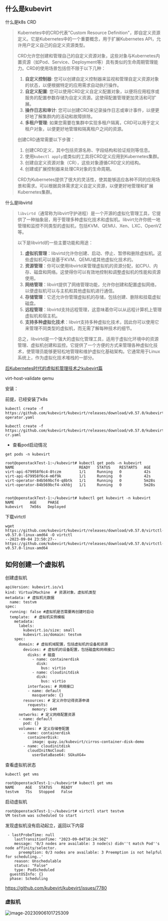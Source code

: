 ## 什么是kubevirt

什么是k8s CRD

> Kubernetes中的CRD代表"Custom Resource Definition"，即自定义资源定义。它是Kubernetes中的一个重要概念，用于扩展Kubernetes API，允许用户定义自己的自定义资源类型。
>
> CRD允许您创建和管理自己的自定义资源对象，这些对象与Kubernetes内置资源（如Pod、Service、Deployment等）具有类似的生命周期管理能力。CRD的使用场景包括但不限于以下几种：
>
> 1. **自定义控制器**: 您可以创建自定义控制器来监视和管理自定义资源对象的状态，以便根据特定的应用需求自动执行操作。
> 2. **自定义配置**: 您可以使用CRD定义自定义配置对象，以便将应用程序或服务的配置参数存储为自定义资源。这使得配置管理更加灵活和可扩展。
> 3. **操作日志和审计**: 您可以创建CRD来记录操作日志或审计事件，以便更好地了解集群内的活动和故障排除。
> 4. **多租户管理**: 如果您需要在集群中实现多租户隔离，CRD可以用于定义租户对象，以便更好地管理和隔离租户之间的资源。
>
> 创建CRD通常需要以下步骤：
>
> 1. 创建CRD定义，其中包括资源名称、字段结构和验证规则等信息。
> 2. 使用`kubectl apply`或类似的工具将CRD定义应用到Kubernetes集群。
> 3. 创建自定义资源对象（CR），这些对象遵循CRD定义的结构。
> 4. 创建或扩展控制器来处理CR对象的生命周期。
>
> CRD为Kubernetes提供了很大的灵活性，使其能够适应各种不同的应用场景和需求。可以根据具体需求定义自定义资源，以便更好地管理和扩展Kubernetes集群。



什么是libvirtd

> `libvirtd`（通常称为libvirt守护进程）是一个开源的虚拟化管理工具，它提供了一种抽象层，用于管理多种虚拟化技术和虚拟机。libvirt允许你统一地管理和监控不同类型的虚拟机，包括KVM、QEMU、Xen、LXC、OpenVZ等。
>
> 以下是libvirtd的一些主要功能和用途：
>
> 1. **虚拟机管理**：libvirtd允许你创建、启动、停止、暂停和删除虚拟机。这些虚拟机可以是基于KVM、QEMU或其他虚拟化技术的。
> 2. **资源管理**：你可以使用libvirtd来管理虚拟机的资源分配，如CPU、内存、磁盘和网络。这使得你可以有效地控制和调整虚拟机的性能和资源使用。
> 3. **网络管理**：libvirt提供了网络管理功能，允许你创建和配置虚拟网络，以便虚拟机可以与主机和其他虚拟机进行通信。
> 4. **存储管理**：它还允许你管理虚拟机的存储，包括创建、删除和挂载虚拟磁盘。
> 5. **远程管理**：libvirtd支持远程管理，这意味着你可以从远程计算机上管理虚拟机和宿主机。
> 6. **支持多种虚拟化技术**：libvirt支持多种虚拟化技术，因此你可以使用它来管理不同类型的虚拟机，而无需了解每种技术的细节。
>
> 总之，libvirtd是一个强大的虚拟化管理工具，适用于虚拟化环境中的资源管理、虚拟机创建和监控。它提供了一个方便的方式来管理各种虚拟化技术，使管理员能够更轻松地管理和维护虚拟化基础架构。它通常用于Linux系统上，作为虚拟化技术堆栈的一部分。

[后Kubernetes时代的虚拟机管理技术之kubevirt篇](https://zhuanlan.zhihu.com/p/402922917)

 

virt-host-validate qemu



安装：

前提，已经安装了k8s

```shell
kubectl create -f https://github.com/kubevirt/kubevirt/releases/download/v0.57.0/kubevirt-operator.yaml

kubectl create -f https://github.com/kubevirt/kubevirt/releases/download/v0.57.0/kubevirt-cr.yaml
```

- 查看pod启动情况

`get pods -n kubevirt`

```shell
root@openstackTest-1:~/kubevirt# kubectl get pods -n kubevirt
NAME                             READY   STATUS    RESTARTS   AGE
virt-api-679958f6c4-8tczm        1/1     Running   0          42s
virt-api-679958f6c4-m6f9k        1/1     Running   0          42s
virt-operator-84b569bcf4-q8btk   1/1     Running   0          5m28s
virt-operator-84b569bcf4-xkhbj   1/1     Running   0          5m28s


root@openstackTest-1:~/kubevirt# kubectl get kubevirt -n kubevirt
NAME       AGE     PHASE
kubevirt   7m56s   Deployed

```

下载virtctl

```shell
wget https://github.com/kubevirt/kubevirt/releases/download/v0.57.0/virtctl-v0.57.0-linux-amd64 -O virtctl
--2023-09-04 23:50:27--  https://github.com/kubevirt/kubevirt/releases/download/v0.57.0/virtctl-v0.57.0-linux-amd64
```





## 如何创建一个虚拟机

创建虚拟机

```shell
apiVersion: kubevirt.io/v1
kind: VirtualMachine  # 资源对象，虚拟机类型
metadata: # 虚拟机元数据
  name: testvm
spec:
  running: false #虚拟机是否需要再创建时启动
  template:  # 虚拟机实例模板
    metadata: 
      labels:
        kubevirt.io/size: small
        kubevirt.io/domain: testvm
    spec:
      domain: # 虚拟机域配置，包括虚拟机的设备和资源
        devices: # 虚拟机的设备配置，包括磁盘和网络接口
          disks: # 磁盘
            - name: containerdisk
              disk:
                bus: virtio
            - name: cloudinitdisk
              disk:
                bus: virtio
          interfaces: # 网络接口
          - name: default
            masquerade: {}
        resources: # 定义许你记得资源申请
          requests:
            memory: 64M
      networks: # 定义网络配置资源
      - name: default
        pod: {}
      volumes: # 定义存储卷配置
        - name: containerdisk
          containerDisk:
            image: quay.io/kubevirt/cirros-container-disk-demo
        - name: cloudinitdisk
          cloudInitNoCloud:
            userDataBase64: SGkuXG4=

```

查看虚拟机状态

`kubectl get vms`

```shell
root@openstackTest-1:~/kubevirt# kubectl get vms
NAME     AGE   STATUS    READY
testvm   75s   Stopped   False
```

启动虚拟机

```shell
root@openstackTest-1:~/kubevirt# virtctl start testvm
VM testvm was scheduled to start
```

发现虚拟机没有启动起立，返回以下内容

```shell
 - lastProbeTime: null
    lastTransitionTime: "2023-09-04T16:24:50Z"
    message: '0/3 nodes are available: 3 node(s) didn''t match Pod''s node affinity/selector.
      preemption: 0/3 nodes are available: 3 Preemption is not helpful for scheduling..'
    reason: Unschedulable
    status: "False"
    type: PodScheduled
  guestOSInfo: {}
  phase: Scheduling

```

https://github.com/kubevirt/kubevirt/issues/7780



### 虚拟机

![image-20230906101725309](https://2290653824-github-io.oss-cn-hangzhou.aliyuncs.com/image-20230906101725309.png)











